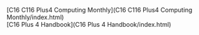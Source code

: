 [C16 C116 Plus4 Computing Monthly](C16 C116 Plus4 Computing Monthly/index.html)<br>
[C16 Plus 4 Handbook](C16 Plus 4 Handbook/index.html)<br>
